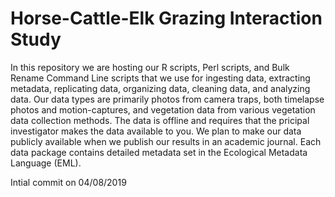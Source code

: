 # Horse-Cattle-Elk Grazing Interaction Study

In this repository we are hosting our R scripts, Perl scripts, and Bulk Rename Command Line scripts that we use for ingesting data, extracting metadata, replicating data, organizing data, cleaning data, and analyzing data. Our data types are primarily photos from camera traps, both timelapse photos and motion-captures, and vegetation data from various vegetation data collection methods. The data is offline and requires that the pricipal investigator makes the data available to you. We plan to make our data publicly available when we publish our results in an academic journal. Each data package contains detailed metadata set in the Ecological Metadata Language (EML). 

Intial commit on 04/08/2019
